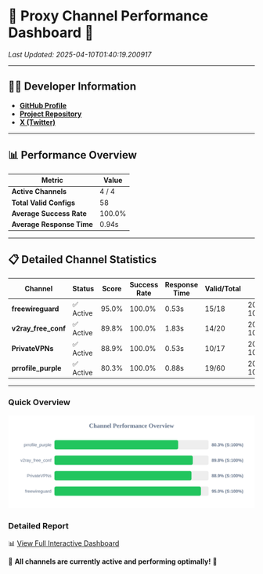 # 🌟 Proxy Channel Performance Dashboard 🌟

_Last Updated: 2025-04-10T01:40:19.200917_

---

## 👩‍💻 Developer Information

- **[GitHub Profile](https://github.com/4n0nymou3)**  
- **[Project Repository](https://github.com/4n0nymou3/multi-proxy-config-fetcher)**  
- **[X (Twitter)](https://x.com/4n0nymou3)**  

---

## 📊 Performance Overview

| Metric                | Value       |
|-----------------------|-------------|
| **Active Channels**   | 4 / 4       |
| **Total Valid Configs** | 58          |
| **Average Success Rate** | 100.0%      |
| **Average Response Time** | 0.94s       |

---

## 📋 Detailed Channel Statistics

| Channel          | Status     | Score  | Success Rate | Response Time | Valid/Total | Last Success               |
|------------------|------------|--------|--------------|---------------|-------------|----------------------------|
| **freewireguard**  | ✅ Active  | 95.0%  | 100.0% | 0.53s         | 15/18       | 2025-04-10T01:40:19.199070 |
| **v2ray_free_conf**  | ✅ Active  | 89.8%  | 100.0% | 1.83s         | 14/20       | 2025-04-10T01:40:18.073414 |
| **PrivateVPNs**  | ✅ Active  | 88.9%  | 100.0% | 0.53s         | 10/17       | 2025-04-10T01:40:18.638224 |
| **prrofile_purple**  | ✅ Active  | 80.3%  | 100.0% | 0.88s         | 19/60       | 2025-04-10T01:40:16.173843 |

---

### Quick Overview
<div align="center">
  <a href="https://raw.githubusercontent.com/nullluser/NullRepo/refs/heads/main/assets/channel_stats_chart.svg">
    <img src="https://raw.githubusercontent.com/nullluser/NullRepo/refs/heads/main/assets/channel_stats_chart.svg" alt="Source Performance Statistics" width="800">
  </a>
</div>

### Detailed Report
📊 [View Full Interactive Dashboard](https://htmlpreview.github.io/?https://github.com/nullluser/NullRepo/blob/main/assets/performance_report.html)

🎉 **All channels are currently active and performing optimally!** 🎉
